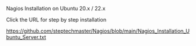 Nagios Installation on Ubuntu 20.x / 22.x

Click the URL for step by step installation

https://github.com/steptechmaster/Nagios/blob/main/Nagios_Installation_Ubuntu_Server.txt
